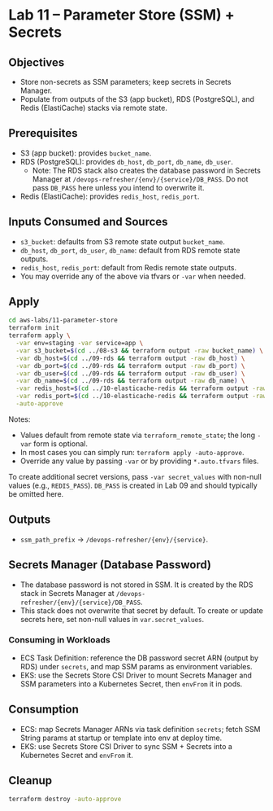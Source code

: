 # Lab 11 – Parameter Store (SSM) + Secrets

## Objectives

- Store non-secrets as SSM parameters; keep secrets in Secrets Manager.
- Populate from outputs of the S3 (app bucket), RDS (PostgreSQL), and Redis (ElastiCache) stacks via remote state.

## Prerequisites

- S3 (app bucket): provides `bucket_name`.
- RDS (PostgreSQL): provides `db_host`, `db_port`, `db_name`, `db_user`.
  - Note: The RDS stack also creates the database password in Secrets Manager at `/devops-refresher/{env}/{service}/DB_PASS`. Do not pass `DB_PASS` here unless you intend to overwrite it.
- Redis (ElastiCache): provides `redis_host`, `redis_port`.

## Inputs Consumed and Sources

- `s3_bucket`: defaults from S3 remote state output `bucket_name`.
- `db_host`, `db_port`, `db_user`, `db_name`: default from RDS remote state outputs.
- `redis_host`, `redis_port`: default from Redis remote state outputs.
- You may override any of the above via tfvars or `-var` when needed.

## Apply

```bash
cd aws-labs/11-parameter-store
terraform init
terraform apply \
  -var env=staging -var service=app \
  -var s3_bucket=$(cd ../08-s3 && terraform output -raw bucket_name) \
  -var db_host=$(cd ../09-rds && terraform output -raw db_host) \
  -var db_port=$(cd ../09-rds && terraform output -raw db_port) \
  -var db_user=$(cd ../09-rds && terraform output -raw db_user) \
  -var db_name=$(cd ../09-rds && terraform output -raw db_name) \
  -var redis_host=$(cd ../10-elasticache-redis && terraform output -raw redis_host) \
  -var redis_port=$(cd ../10-elasticache-redis && terraform output -raw redis_port) \
  -auto-approve
```

Notes:
- Values default from remote state via `terraform_remote_state`; the long `-var` form is optional.
- In most cases you can simply run: `terraform apply -auto-approve`.
- Override any value by passing `-var` or by providing `*.auto.tfvars` files.

To create additional secret versions, pass `-var secret_values` with non-null values (e.g., `REDIS_PASS`). `DB_PASS` is created in Lab 09 and should typically be omitted here.

## Outputs

- `ssm_path_prefix` → `/devops-refresher/{env}/{service}`.

## Secrets Manager (Database Password)

- The database password is not stored in SSM. It is created by the RDS stack in Secrets Manager at `/devops-refresher/{env}/{service}/DB_PASS`.
- This stack does not overwrite that secret by default. To create or update secrets here, set non-null values in `var.secret_values`.

### Consuming in Workloads

- ECS Task Definition: reference the DB password secret ARN (output by RDS) under `secrets`, and map SSM params as environment variables.
- EKS: use the Secrets Store CSI Driver to mount Secrets Manager and SSM parameters into a Kubernetes Secret, then `envFrom` it in pods.

## Consumption

- ECS: map Secrets Manager ARNs via task definition `secrets`; fetch SSM String params at startup or template into env at deploy time.
- EKS: use Secrets Store CSI Driver to sync SSM + Secrets into a Kubernetes Secret and `envFrom` it.

## Cleanup

```bash
terraform destroy -auto-approve
```
